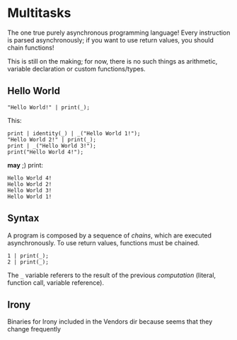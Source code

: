# Multitasks

The one true purely asynchronous programming language!
Every instruction is parsed asynchronously; if you want to use return values, you should chain functions!

This is still on the making; for now, there is no such things as arithmetic, variable declaration or custom functions/types.

## Hello World

```
"Hello World!" | print(_);
```

This:
```
print | identity(_) | _("Hello World 1!");
"Hello World 2!" | print(_);
print | _("Hello World 3!");
print("Hello World 4!");
```

**may** ;) print:

```
Hello World 4!
Hello World 2!
Hello World 3!
Hello World 1!
```

## Syntax
A program is composed by a sequence of *chains*, which are executed asynchronously. To use return values, functions must be chained.
```
1 | print(_);
2 | print(_);
```
The `_` variable referers to the result of the previous *computation* (literal, function call, variable reference).


## Irony

Binaries for Irony included in the Vendors dir because seems that they change frequently